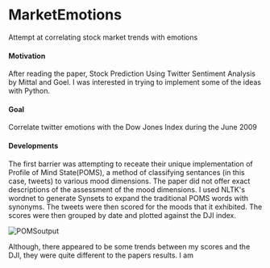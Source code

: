 # MarketEmotions
Attempt at correlating stock market trends with emotions

#### Motivation
After reading the paper, Stock Prediction Using Twitter Sentiment Analysis by Mittal and Goel. I was interested in trying to implement some of the ideas with Python. 

#### Goal
Correlate twitter emotions with the Dow Jones Index during the June 2009

#### Developments
The first barrier was attempting to receate their unique implementation of Profile of Mind State(POMS), a method of classifying sentances (in this case, tweets) to various mood dimensions. The paper did not offer exact descriptions of the assessment of the mood dimensions. I used NLTK's wordnet to generate Synsets to expand the traditional POMS words with synonyms. The tweets were then scored for the moods that it exhibited. The scores were then grouped by date and plotted against the DJI index. 

![POMSoutput](https://imgur.com/a/eyBggBD)

Although, there appeared to be some trends between my scores and the DJI, they were quite different to the papers results. I am 
